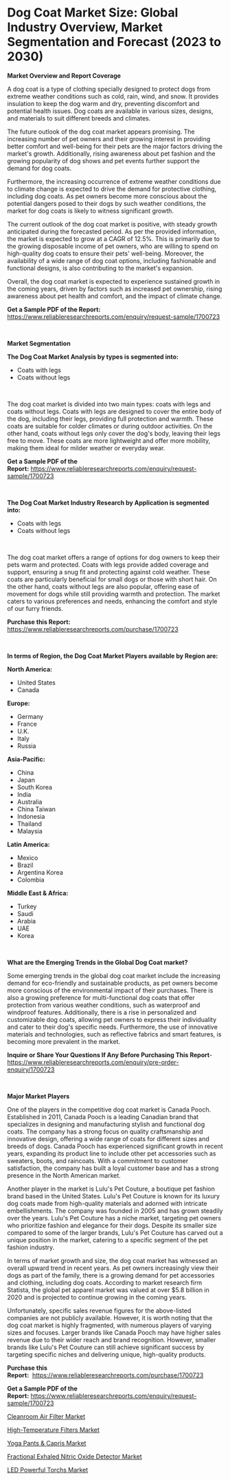 <p><h1>Dog Coat Market Size: Global Industry Overview, Market Segmentation and Forecast (2023 to 2030)</h1></p><p><strong>Market Overview and Report Coverage</strong></p>
<p><p>A dog coat is a type of clothing specially designed to protect dogs from extreme weather conditions such as cold, rain, wind, and snow. It provides insulation to keep the dog warm and dry, preventing discomfort and potential health issues. Dog coats are available in various sizes, designs, and materials to suit different breeds and climates.</p><p>The future outlook of the dog coat market appears promising. The increasing number of pet owners and their growing interest in providing better comfort and well-being for their pets are the major factors driving the market's growth. Additionally, rising awareness about pet fashion and the growing popularity of dog shows and pet events further support the demand for dog coats.</p><p>Furthermore, the increasing occurrence of extreme weather conditions due to climate change is expected to drive the demand for protective clothing, including dog coats. As pet owners become more conscious about the potential dangers posed to their dogs by such weather conditions, the market for dog coats is likely to witness significant growth.</p><p>The current outlook of the dog coat market is positive, with steady growth anticipated during the forecasted period. As per the provided information, the market is expected to grow at a CAGR of 12.5%. This is primarily due to the growing disposable income of pet owners, who are willing to spend on high-quality dog coats to ensure their pets' well-being. Moreover, the availability of a wide range of dog coat options, including fashionable and functional designs, is also contributing to the market's expansion.</p><p>Overall, the dog coat market is expected to experience sustained growth in the coming years, driven by factors such as increased pet ownership, rising awareness about pet health and comfort, and the impact of climate change.</p></p>
<p><strong>Get a Sample PDF of the Report:</strong> <a href="https://www.reliableresearchreports.com/enquiry/request-sample/1700723">https://www.reliableresearchreports.com/enquiry/request-sample/1700723</a></p>
<p>&nbsp;</p>
<p><strong>Market Segmentation</strong></p>
<p><strong>The Dog Coat Market Analysis by types is segmented into:</strong></p>
<p><ul><li>Coats with legs</li><li>Coats without legs</li></ul></p>
<p>&nbsp;</p>
<p><p>The dog coat market is divided into two main types: coats with legs and coats without legs. Coats with legs are designed to cover the entire body of the dog, including their legs, providing full protection and warmth. These coats are suitable for colder climates or during outdoor activities. On the other hand, coats without legs only cover the dog's body, leaving their legs free to move. These coats are more lightweight and offer more mobility, making them ideal for milder weather or everyday wear.</p></p>
<p><strong>Get a Sample PDF of the Report:</strong>&nbsp;<a href="https://www.reliableresearchreports.com/enquiry/request-sample/1700723">https://www.reliableresearchreports.com/enquiry/request-sample/1700723</a></p>
<p>&nbsp;</p>
<p><strong>The Dog Coat Market Industry Research by Application is segmented into:</strong></p>
<p><ul><li>Coats with legs</li><li>Coats without legs</li></ul></p>
<p>&nbsp;</p>
<p><p>The dog coat market offers a range of options for dog owners to keep their pets warm and protected. Coats with legs provide added coverage and support, ensuring a snug fit and protecting against cold weather. These coats are particularly beneficial for small dogs or those with short hair. On the other hand, coats without legs are also popular, offering ease of movement for dogs while still providing warmth and protection. The market caters to various preferences and needs, enhancing the comfort and style of our furry friends.</p></p>
<p><strong>Purchase this Report:</strong>&nbsp; <a href="https://www.reliableresearchreports.com/purchase/1700723">https://www.reliableresearchreports.com/purchase/1700723</a></p>
<p>&nbsp;</p>
<p><strong>In terms of Region, the Dog Coat Market Players available by Region are:</strong></p>
<p>
    <p> <strong> North America: </strong>
        <ul>
            <li>United States</li>
            <li>Canada</li>
        </ul>
        </p> 
    <p> <strong> Europe: </strong>
        <ul>
            <li>Germany</li>
            <li>France</li>
            <li>U.K.</li>
            <li>Italy</li>
            <li>Russia</li>
        </ul>
        </p> 
    <p> <strong> Asia-Pacific: </strong>
        <ul>
            <li>China</li>
            <li>Japan</li>
            <li>South Korea</li>
            <li>India</li>
            <li>Australia</li>
            <li>China Taiwan</li>
            <li>Indonesia</li>
            <li>Thailand</li>
            <li>Malaysia</li>
        </ul>
        </p> 
    <p> <strong> Latin America: </strong>
        <ul>
            <li>Mexico</li>
            <li>Brazil</li>
            <li>Argentina Korea</li>
            <li>Colombia</li>
        </ul>
        </p> 
    <p> <strong> Middle East & Africa: </strong>
        <ul>
            <li>Turkey</li>
            <li>Saudi</li>
            <li>Arabia</li>
            <li>UAE</li>
            <li>Korea</li>
        </ul>
    </p>
    </p>
<p>&nbsp;</p>
<p><strong>What are the Emerging Trends in the Global Dog Coat market?</strong></p>
<p><p>Some emerging trends in the global dog coat market include the increasing demand for eco-friendly and sustainable products, as pet owners become more conscious of the environmental impact of their purchases. There is also a growing preference for multi-functional dog coats that offer protection from various weather conditions, such as waterproof and windproof features. Additionally, there is a rise in personalized and customizable dog coats, allowing pet owners to express their individuality and cater to their dog's specific needs. Furthermore, the use of innovative materials and technologies, such as reflective fabrics and smart features, is becoming more prevalent in the market.</p></p>
<p><strong>Inquire or Share Your Questions If Any Before Purchasing This Report</strong>- <a href="https://www.reliableresearchreports.com/enquiry/pre-order-enquiry/1700723">https://www.reliableresearchreports.com/enquiry/pre-order-enquiry/1700723</a></p>
<p>&nbsp;</p>
<p><strong>Major Market Players</strong></p>
<p><p>One of the players in the competitive dog coat market is Canada Pooch. Established in 2011, Canada Pooch is a leading Canadian brand that specializes in designing and manufacturing stylish and functional dog coats. The company has a strong focus on quality craftsmanship and innovative design, offering a wide range of coats for different sizes and breeds of dogs. Canada Pooch has experienced significant growth in recent years, expanding its product line to include other pet accessories such as sweaters, boots, and raincoats. With a commitment to customer satisfaction, the company has built a loyal customer base and has a strong presence in the North American market. </p><p>Another player in the market is Lulu's Pet Couture, a boutique pet fashion brand based in the United States. Lulu's Pet Couture is known for its luxury dog coats made from high-quality materials and adorned with intricate embellishments. The company was founded in 2005 and has grown steadily over the years. Lulu's Pet Couture has a niche market, targeting pet owners who prioritize fashion and elegance for their dogs. Despite its smaller size compared to some of the larger brands, Lulu's Pet Couture has carved out a unique position in the market, catering to a specific segment of the pet fashion industry.</p><p>In terms of market growth and size, the dog coat market has witnessed an overall upward trend in recent years. As pet owners increasingly view their dogs as part of the family, there is a growing demand for pet accessories and clothing, including dog coats. According to market research firm Statista, the global pet apparel market was valued at over $5.8 billion in 2020 and is projected to continue growing in the coming years.</p><p>Unfortunately, specific sales revenue figures for the above-listed companies are not publicly available. However, it is worth noting that the dog coat market is highly fragmented, with numerous players of varying sizes and focuses. Larger brands like Canada Pooch may have higher sales revenue due to their wider reach and brand recognition. However, smaller brands like Lulu's Pet Couture can still achieve significant success by targeting specific niches and delivering unique, high-quality products.</p></p>
<p><strong>Purchase this Report:</strong>&nbsp;&nbsp;<a href="https://www.reliableresearchreports.com/purchase/1700723">https://www.reliableresearchreports.com/purchase/1700723</a></p>
<p></p>
<p><strong>Get a Sample PDF of the Report:</strong>&nbsp;<a href="https://www.reliableresearchreports.com/enquiry/request-sample/1700723">https://www.reliableresearchreports.com/enquiry/request-sample/1700723</a></p>
<p><p><a href="https://github.com/rahu1506/Market-Research-Report-List-1/blob/main/cleanroom-air-filter-market.md">Cleanroom Air Filter Market</a></p><p><a href="https://github.com/rahu1505/Market-Research-Report-List-1/blob/main/high-temperature-filters-market.md">High-Temperature Filters Market</a></p><p><a href="https://medium.com/@brendajames1938/yoga-pants-amp-capris-nbsp-market-focuses-on-market-share-size-and-projected-forecast-till-2030-b5c6a5f937cd">Yoga Pants & Capris Market</a></p><p><a href="https://www.linkedin.com/pulse/decoding-fractional-exhaled-nitric-oxide-detector-market-bcpye/">Fractional Exhaled Nitric Oxide Detector Market</a></p><p><a href="https://www.linkedin.com/pulse/led-powerful-torchs-market-size-growth-forecast-from-2023-2vybe/">LED Powerful Torchs Market</a></p></p>
